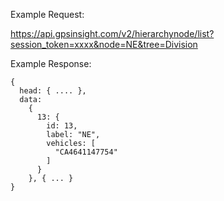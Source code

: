 Example Request:

https://api.gpsinsight.com/v2/hierarchynode/list?session_token=xxxx&node=NE&tree=Division

Example Response:

    {
      head: { .... },
      data: 
        {
          13: {
            id: 13,
            label: "NE",
            vehicles: [
              "CA4641147754"
            ]
          }
        }, { ... }
    }
